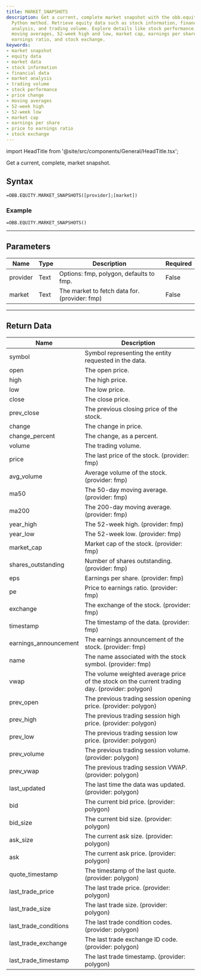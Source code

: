```yaml
---
title: MARKET_SNAPSHOTS
description: Get a current, complete market snapshot with the obb.equity.market_snapshots
  Python method. Retrieve equity data such as stock information, financial data, market
  analysis, and trading volume. Explore details like stock performance, price change,
  moving averages, 52-week high and low, market cap, earnings per share, price to
  earnings ratio, and stock exchange.
keywords: 
- market snapshot
- equity data
- market data
- stock information
- financial data
- market analysis
- trading volume
- stock performance
- price change
- moving averages
- 52-week high
- 52-week low
- market cap
- earnings per share
- price to earnings ratio
- stock exchange
---
```


<!-- markdownlint-disable MD033 -->
import HeadTitle from '@site/src/components/General/HeadTitle.tsx';

<HeadTitle title="EQUITY.MARKET_SNAPSHOTS | OpenBB Add-in for Excel Docs" />

Get a current, complete, market snapshot.

## Syntax

```excel wordwrap
=OBB.EQUITY.MARKET_SNAPSHOTS([provider];[market])
```

### Example

```excel wordwrap
=OBB.EQUITY.MARKET_SNAPSHOTS()
```

---

## Parameters

| Name | Type | Description | Required |
| ---- | ---- | ----------- | -------- |
| provider | Text | Options: fmp, polygon, defaults to fmp. | False |
| market | Text | The market to fetch data for. (provider: fmp) | False |

---

## Return Data

| Name | Description |
| ---- | ----------- |
| symbol | Symbol representing the entity requested in the data.  |
| open | The open price.  |
| high | The high price.  |
| low | The low price.  |
| close | The close price.  |
| prev_close | The previous closing price of the stock.  |
| change | The change in price.  |
| change_percent | The change, as a percent.  |
| volume | The trading volume.  |
| price | The last price of the stock. (provider: fmp) |
| avg_volume | Average volume of the stock. (provider: fmp) |
| ma50 | The 50-day moving average. (provider: fmp) |
| ma200 | The 200-day moving average. (provider: fmp) |
| year_high | The 52-week high. (provider: fmp) |
| year_low | The 52-week low. (provider: fmp) |
| market_cap | Market cap of the stock. (provider: fmp) |
| shares_outstanding | Number of shares outstanding. (provider: fmp) |
| eps | Earnings per share. (provider: fmp) |
| pe | Price to earnings ratio. (provider: fmp) |
| exchange | The exchange of the stock. (provider: fmp) |
| timestamp | The timestamp of the data. (provider: fmp) |
| earnings_announcement | The earnings announcement of the stock. (provider: fmp) |
| name | The name associated with the stock symbol. (provider: fmp) |
| vwap | The volume weighted average price of the stock on the current trading day. (provider: polygon) |
| prev_open | The previous trading session opening price. (provider: polygon) |
| prev_high | The previous trading session high price. (provider: polygon) |
| prev_low | The previous trading session low price. (provider: polygon) |
| prev_volume | The previous trading session volume. (provider: polygon) |
| prev_vwap | The previous trading session VWAP. (provider: polygon) |
| last_updated | The last time the data was updated. (provider: polygon) |
| bid | The current bid price. (provider: polygon) |
| bid_size | The current bid size. (provider: polygon) |
| ask_size | The current ask size. (provider: polygon) |
| ask | The current ask price. (provider: polygon) |
| quote_timestamp | The timestamp of the last quote. (provider: polygon) |
| last_trade_price | The last trade price. (provider: polygon) |
| last_trade_size | The last trade size. (provider: polygon) |
| last_trade_conditions | The last trade condition codes. (provider: polygon) |
| last_trade_exchange | The last trade exchange ID code. (provider: polygon) |
| last_trade_timestamp | The last trade timestamp. (provider: polygon) |
